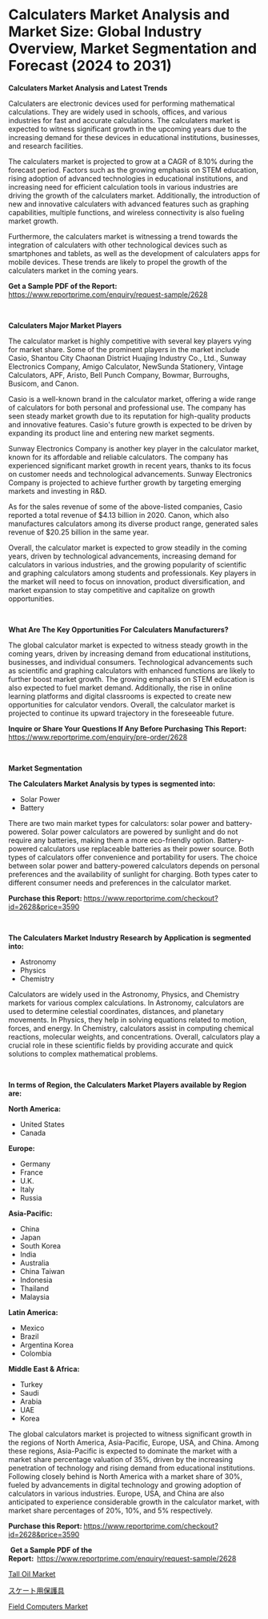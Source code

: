 <p><h1>Calculaters Market Analysis and Market Size: Global Industry Overview, Market Segmentation and Forecast (2024 to 2031)</h1></p><p><strong>Calculaters Market Analysis and Latest Trends</strong></p>
<p><p>Calculaters are electronic devices used for performing mathematical calculations. They are widely used in schools, offices, and various industries for fast and accurate calculations. The calculaters market is expected to witness significant growth in the upcoming years due to the increasing demand for these devices in educational institutions, businesses, and research facilities.</p><p>The calculaters market is projected to grow at a CAGR of 8.10% during the forecast period. Factors such as the growing emphasis on STEM education, rising adoption of advanced technologies in educational institutions, and increasing need for efficient calculation tools in various industries are driving the growth of the calculaters market. Additionally, the introduction of new and innovative calculaters with advanced features such as graphing capabilities, multiple functions, and wireless connectivity is also fueling market growth.</p><p>Furthermore, the calculaters market is witnessing a trend towards the integration of calculaters with other technological devices such as smartphones and tablets, as well as the development of calculaters apps for mobile devices. These trends are likely to propel the growth of the calculaters market in the coming years.</p></p>
<p><strong>Get a Sample PDF of the Report:&nbsp;</strong> <a href="https://www.reportprime.com/enquiry/request-sample/2628">https://www.reportprime.com/enquiry/request-sample/2628</a></p>
<p>&nbsp;</p>
<p><strong>Calculaters Major Market Players</strong></p>
<p><p>The calculator market is highly competitive with several key players vying for market share. Some of the prominent players in the market include Casio, Shantou City Chaonan District Huajing Industry Co., Ltd., Sunway Electronics Company, Amigo Calculator, NewSunda Stationery, Vintage Calculators, APF, Aristo, Bell Punch Company, Bowmar, Burroughs, Busicom, and Canon.</p><p>Casio is a well-known brand in the calculator market, offering a wide range of calculators for both personal and professional use. The company has seen steady market growth due to its reputation for high-quality products and innovative features. Casio's future growth is expected to be driven by expanding its product line and entering new market segments.</p><p>Sunway Electronics Company is another key player in the calculator market, known for its affordable and reliable calculators. The company has experienced significant market growth in recent years, thanks to its focus on customer needs and technological advancements. Sunway Electronics Company is projected to achieve further growth by targeting emerging markets and investing in R&D.</p><p>As for the sales revenue of some of the above-listed companies, Casio reported a total revenue of $4.13 billion in 2020. Canon, which also manufactures calculators among its diverse product range, generated sales revenue of $20.25 billion in the same year.</p><p>Overall, the calculator market is expected to grow steadily in the coming years, driven by technological advancements, increasing demand for calculators in various industries, and the growing popularity of scientific and graphing calculators among students and professionals. Key players in the market will need to focus on innovation, product diversification, and market expansion to stay competitive and capitalize on growth opportunities.</p></p>
<p>&nbsp;</p>
<p><strong>What Are The Key Opportunities For Calculaters Manufacturers?</strong></p>
<p><p>The global calculator market is expected to witness steady growth in the coming years, driven by increasing demand from educational institutions, businesses, and individual consumers. Technological advancements such as scientific and graphing calculators with enhanced functions are likely to further boost market growth. The growing emphasis on STEM education is also expected to fuel market demand. Additionally, the rise in online learning platforms and digital classrooms is expected to create new opportunities for calculator vendors. Overall, the calculator market is projected to continue its upward trajectory in the foreseeable future.</p></p>
<p><strong>Inquire or Share Your Questions If Any Before Purchasing This Report:</strong> <a href="https://www.reportprime.com/enquiry/pre-order/2628">https://www.reportprime.com/enquiry/pre-order/2628</a></p>
<p>&nbsp;</p>
<p><strong>Market Segmentation</strong></p>
<p><strong>The Calculaters Market Analysis by types is segmented into:</strong></p>
<p><ul><li>Solar Power</li><li>Battery</li></ul></p>
<p><p>There are two main market types for calculators: solar power and battery-powered. Solar power calculators are powered by sunlight and do not require any batteries, making them a more eco-friendly option. Battery-powered calculators use replaceable batteries as their power source. Both types of calculators offer convenience and portability for users. The choice between solar power and battery-powered calculators depends on personal preferences and the availability of sunlight for charging. Both types cater to different consumer needs and preferences in the calculator market.</p></p>
<p><strong>Purchase this Report:&nbsp;</strong><a href="https://www.reportprime.com/checkout?id=2628&price=3590">https://www.reportprime.com/checkout?id=2628&price=3590</a></p>
<p>&nbsp;</p>
<p><strong>The Calculaters Market Industry Research by Application is segmented into:</strong></p>
<p><ul><li>Astronomy</li><li>Physics</li><li>Chemistry</li></ul></p>
<p><p>Calculators are widely used in the Astronomy, Physics, and Chemistry markets for various complex calculations. In Astronomy, calculators are used to determine celestial coordinates, distances, and planetary movements. In Physics, they help in solving equations related to motion, forces, and energy. In Chemistry, calculators assist in computing chemical reactions, molecular weights, and concentrations. Overall, calculators play a crucial role in these scientific fields by providing accurate and quick solutions to complex mathematical problems.</p></p>
<p>&nbsp;</p>
<p><strong>In terms of Region, the Calculaters Market Players available by Region are:</strong></p>
<p>
    <p> <strong> North America: </strong>
        <ul>
            <li>United States</li>
            <li>Canada</li>
        </ul>
        </p> 
    <p> <strong> Europe: </strong>
        <ul>
            <li>Germany</li>
            <li>France</li>
            <li>U.K.</li>
            <li>Italy</li>
            <li>Russia</li>
        </ul>
        </p> 
    <p> <strong> Asia-Pacific: </strong>
        <ul>
            <li>China</li>
            <li>Japan</li>
            <li>South Korea</li>
            <li>India</li>
            <li>Australia</li>
            <li>China Taiwan</li>
            <li>Indonesia</li>
            <li>Thailand</li>
            <li>Malaysia</li>
        </ul>
        </p> 
    <p> <strong> Latin America: </strong>
        <ul>
            <li>Mexico</li>
            <li>Brazil</li>
            <li>Argentina Korea</li>
            <li>Colombia</li>
        </ul>
        </p> 
    <p> <strong> Middle East & Africa: </strong>
        <ul>
            <li>Turkey</li>
            <li>Saudi</li>
            <li>Arabia</li>
            <li>UAE</li>
            <li>Korea</li>
        </ul>
    </p>
    </p>
<p><p>The global calculators market is projected to witness significant growth in the regions of North America, Asia-Pacific, Europe, USA, and China. Among these regions, Asia-Pacific is expected to dominate the market with a market share percentage valuation of 35%, driven by the increasing penetration of technology and rising demand from educational institutions. Following closely behind is North America with a market share of 30%, fueled by advancements in digital technology and growing adoption of calculators in various industries. Europe, USA, and China are also anticipated to experience considerable growth in the calculator market, with market share percentages of 20%, 10%, and 5% respectively.</p></p>
<p><strong>Purchase this Report: </strong><a href="https://www.reportprime.com/checkout?id=2628&price=3590">https://www.reportprime.com/checkout?id=2628&price=3590</a></p>
<p>&nbsp;<strong>Get a Sample PDF of the Report:&nbsp;&nbsp;</strong><a href="https://www.reportprime.com/enquiry/request-sample/2628">https://www.reportprime.com/enquiry/request-sample/2628</a></p>
<p><strong></strong></p>
<p><p><a href="https://invited-way-688.notion.site/Tall-Oil-Market-Provides-a-Comprehensive-Analysis-Including-a-Macro-Overview-of-the-Market-as-well-a-d772e2a9e73f45ec88b72f75f165094a">Tall Oil Market</a></p><p><a href="https://github.com/ksxzwxabcuynh011/Market-Research-Report-List-1/blob/main/655858112005.md">スケート用保護具</a></p><p><a href="https://github.com/BryceTownsendr/Market-Research-Report-List-4/blob/main/field-computers-market.md">Field Computers Market</a></p></p>